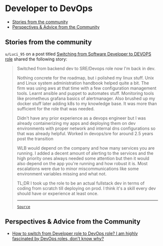 <!-- omit from toc -->
# Developer to DevOps

- [Stories from the community](#stories-from-the-community)
- [Perspectives \& Advice from the Community](#perspectives--advice-from-the-community)

## Stories from the community

`u/Luci_95` on a post titled [Switching from Software Developer to DEVOPS role](https://www.reddit.com/r/developersIndia/comments/1fjk7h5/switching_from_software_developer_to_devops_role/) shared the following story:

<blockquote>

Switched from backend dev to SRE/Devops role now I'm back in dev.

Nothing concrete for the roadmap, but i polished my linux stuff. Unix and Linux system administration handbook helped quite a bit. The firm was using aws at that time with a few configuration management tools. Learnt ansible and puppet to automates stuff. Monitoring tools like prometheus grafana basics of alertmanager. Also brushed up my docker stuff later adding k8s to my knowledge base. It was more than sufficient for the role that was needed.

Didn't have any prior experience as a devops engineer but I was already containerizing my apps and deploying them on dev environments with proper network and internal dns configurations so that was already helpful. Worked in devops/sre for around 2.5 years post the transition

WLB would depend on the company and how many services you are running. I added a decent amount of alerting to the services and the high priority ones always needed some attention but then it would also depend on the app you're running and how robust it is. Most escalations were due to minor miscommunications like some environment variables missing and what not.

TL;DR I took up the role to be an actual fullstack dev in terms of coding from scratch till deploying on prod. I think it's a skill every dev should have or experience at least once.

---

[`Source`](https://www.reddit.com/r/developersIndia/comments/1fjk7h5/comment/lnot6k4/)

</blockquote>

## Perspectives & Advice from the Community

- [How to switch from Developer role to DevOps role? I am highly fascinated by DevOps roles, don't know why?](https://www.reddit.com/r/developersIndia/comments/1b585la/how_to_switch_from_developer_role_to_devops_role/)